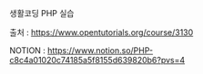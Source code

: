 생활코딩 PHP 실습

출처 : https://www.opentutorials.org/course/3130

NOTION : https://www.notion.so/PHP-c8c4a01020c74185a5f8155d639820b6?pvs=4
